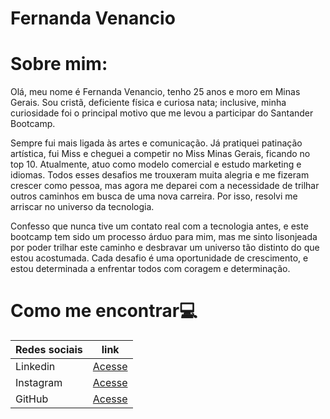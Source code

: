 # **Fernanda Venancio**

# **Sobre mim:** 

Olá, meu nome é Fernanda Venancio, tenho 25 anos e moro em Minas Gerais. Sou cristã, deficiente física e curiosa nata; inclusive, minha curiosidade foi o principal motivo que me levou a participar do Santander Bootcamp.

Sempre fui mais ligada às artes e comunicação. Já pratiquei patinação artística, fui Miss e cheguei a competir no Miss Minas Gerais, ficando no top 10. Atualmente, atuo como modelo comercial e estudo marketing e idiomas. Todos esses desafios me trouxeram muita alegria e me fizeram crescer como pessoa, mas agora me deparei com a necessidade de trilhar outros caminhos em busca de uma nova carreira. Por isso, resolvi me arriscar no universo da tecnologia.

Confesso que nunca tive um contato real com a tecnologia antes, e este bootcamp tem sido um processo árduo para mim, mas me sinto lisonjeada por poder trilhar este caminho e desbravar um universo tão distinto do que estou acostumada. Cada desafio é uma oportunidade de crescimento, e estou determinada a enfrentar todos com coragem e determinação.



#  **Como me encontrar💻**

| **Redes sociais** | **link** | 
|--------|--------|
| Linkedin| [Acesse](https://www.linkedin.com/in/fernanda-venancio-1a45aa263/?trk=opento_sprofile_topcard) |
|Instagram | [Acesse](https://www.instagram.com/fernandavenanciomg?igsh=MXduamhoaHh1aDg5MQ%3D%3D) | 
| GitHub | [Acesse](https://github.com/fernandafvv) | 
